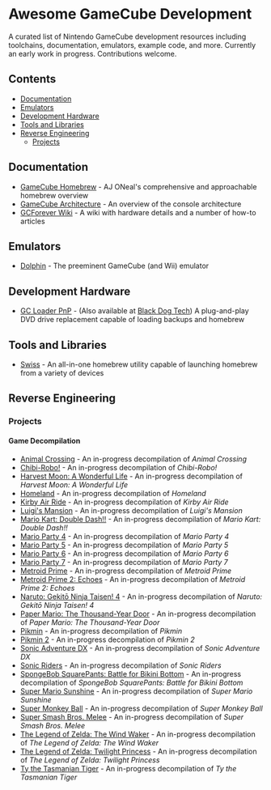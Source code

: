 # Awesome GameCube Development

A curated list of Nintendo GameCube development resources including toolchains, documentation, emulators, example code, and more. Currently an early work in progress. Contributions welcome.

## Contents

* [Documentation](#documentation)
* [Emulators](#emulators)
* [Development Hardware](#development-hardware)
* [Tools and Libraries](#tools-and-libraries)
* [Reverse Engineering](#reverse-engineering)
    * [Projects](#projects)

## Documentation

* [GameCube Homebrew](https://gchomebrew.com) - AJ ONeal's comprehensive and approachable homebrew overview
* [GameCube Architecture](https://www.copetti.org/writings/consoles/gamecube/) - An overview of the console architecture
* [GCForever Wiki](https://www.gc-forever.com/wiki/) - A wiki with hardware details and a number of how-to articles

## Emulators

* [Dolphin](https://dolphin-emu.org) - The preeminent GameCube (and Wii) emulator

## Development Hardware

* [GC Loader PnP](https://gc-loader.com) - (Also available at [Black Dog Tech](https://www.black-dog.tech/gc-loader-pnp.html)) A plug-and-play DVD drive replacement capable of loading backups and homebrew

## Tools and Libraries

* [Swiss](https://github.com/emukidid/swiss-gc) - An all-in-one homebrew utility capable of launching homebrew from a variety of devices

## Reverse Engineering

### Projects

#### Game Decompilation

* [Animal Crossing](https://github.com/prakxo/ac-decomp) - An in-progress decompilation of _Animal Crossing_
* [Chibi-Robo!](https://github.com/eavpsp/cbr_decomp) - An in-progress decompilation of _Chibi-Robo!_
* [Harvest Moon: A Wonderful Life](https://github.com/ChrisNonyminus/hmawl) - An in-progress decompilation of _Harvest Moon: A Wonderful Life_
* [Homeland](https://github.com/bttrdrgn/homeland) - An in-progress decompilation of _Homeland_
* [Kirby Air Ride](https://github.com/doldecomp/kar) - An in-progress decompilation of _Kirby Air Ride_
* [Luigi's Mansion](https://github.com/Sage-of-Mirrors/zmansion) - An in-progress decompilation of _Luigi's Mansion_
* [Mario Kart: Double Dash!!](https://github.com/SwareJonge/mkdd) - An in-progress decompilation of _Mario Kart: Double Dash!!_
* [Mario Party 4](https://github.com/Rainchus/marioparty4) - An in-progress decompilation of _Mario Party 4_
* [Mario Party 5](https://github.com/Rainchus/marioparty5) - An in-progress decompilation of _Mario Party 5_
* [Mario Party 6](https://github.com/Rainchus/marioparty6) - An in-progress decompilation of _Mario Party 6_
* [Mario Party 7](https://github.com/Rainchus/marioparty7) - An in-progress decompilation of _Mario Party 7_
* [Metroid Prime](https://github.com/PrimeDecomp/prime) - An in-progress decompilation of _Metroid Prime_
* [Metroid Prime 2: Echoes](https://github.com/PrimeDecomp/echoes) - An in-progress decompilation of _Metroid Prime 2: Echoes_
* [Naruto: Gekitō Ninja Taisen! 4](https://github.com/doldecomp/gnt4) - An in-progress decompilation of _Naruto: Gekitō Ninja Taisen! 4_
* [Paper Mario: The Thousand-Year Door](https://github.com/NWPlayer123/PaperMario2) - An in-progress decompilation of _Paper Mario: The Thousand-Year Door_
* [Pikmin](https://github.com/projectPiki/pikmin) - An in-progress decompilation of _Pikmin_
* [Pikmin 2](https://github.com/projectPiki/pikmin2) - An in-progress decompilation of _Pikmin 2_
* [Sonic Adventure DX](https://github.com/doldecomp/sadx) - An in-progress decompilation of _Sonic Adventure DX_
* [Sonic Riders](https://github.com/doldecomp/sonicriders) - An in-progress decompilation of _Sonic Riders_
* [SpongeBob SquarePants: Battle for Bikini Bottom](https://github.com/bfbbdecomp/bfbb) - An in-progress decompilation of _SpongeBob SquarePants: Battle for Bikini Bottom_
* [Super Mario Sunshine](https://github.com/doldecomp/sms) - An in-progress decompilation of _Super Mario Sunshine_
* [Super Monkey Ball](https://github.com/camthesaxman/smb-decomp) - An in-progress decompilation of _Super Monkey Ball_
* [Super Smash Bros. Melee](https://github.com/doldecomp/melee) - An in-progress decompilation of _Super Smash Bros. Melee_
* [The Legend of Zelda: The Wind Waker](https://github.com/zeldaret/tww) - An in-progress decompilation of _The Legend of Zelda: The Wind Waker_
* [The Legend of Zelda: Twilight Princess](https://github.com/zeldaret/tp) - An in-progress decompilation of _The Legend of Zelda: Twilight Princess_
* [Ty the Tasmanian Tiger](https://github.com/1superchip/ty-decomp) - An in-progress decompilation of _Ty the Tasmanian Tiger_
